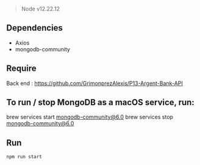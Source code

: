 > Node v12.22.12

## Dependencies
- Axios
- mongodb-community 

## Require
Back end : https://github.com/GrimonprezAlexis/P13-Argent-Bank-API

## To run / stop MongoDB as a macOS service, run:
brew services start mongodb-community@6.0
brew services stop mongodb-community@6.0

## Run
`npm run start`